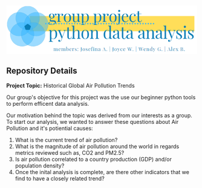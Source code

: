 <div align="center">
 <a  href="https://github.com/JosefinaAureaAmaro/00_Project_Python_DataAnalysis/blob/master/Coding_bootcamp_Team14_Air_Pollution_Presentation.pdf">
 <img src="https://github.com/JosefinaAureaAmaro/00_Project_Python_DataAnalysis/blob/master/images/readme_header_img_2.PNG"></a>
</div>
<div>
 <h2> Repository Details </h2>
 
 <p><b> Project Topic:</b> Historical Global Air Pollution Trends
 
 Our group's objective for this project was the use our beginner python tools to perform efficent data analysis.</p>
 
 Our motivation behind the topic was derived from our interests as a group.
 To start our analysis, we wanted to answer these questions about Air Pollution and it's potiential causes:
   1. What is the current trend of air pollution?
   2. What is the magnitude of air pollution around the world  in regards metrics reviewed such as, CO2 and PM2.5?
   3. Is air pollution correlated to a country production (GDP) and/or population density?
   4. Once the inital analysis is complete, are there other indicators that we find to have a closely related trend?
</div>
